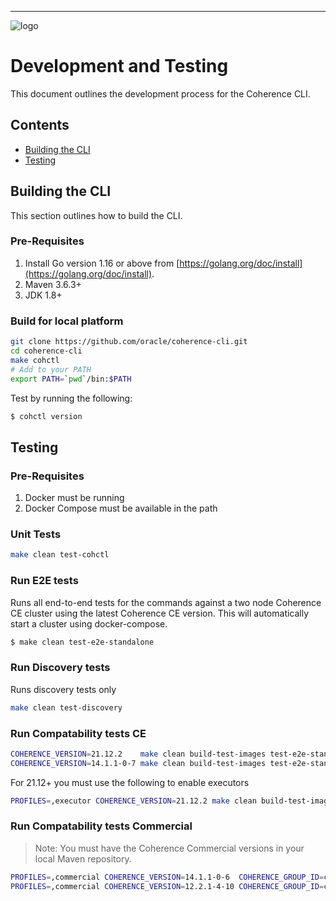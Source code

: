 <!--
Copyright (c) 2021, 2022 Oracle and/or its affiliates.
Licensed under the Universal Permissive License v 1.0 as shown at
https://oss.oracle.com/licenses/upl.
-->

-----
![logo](docs/images/logo-with-name.png)

# Development and Testing

This document outlines the development process for the Coherence CLI.

## Contents
* [Building the CLI](#building-the-cli)
* [Testing](#testing)

## Building the CLI

This section outlines how to build the CLI.

### Pre-Requisites

1. Install Go version 1.16 or above from [https://golang.org/doc/install](https://golang.org/doc/install).
2. Maven 3.6.3+
3. JDK 1.8+

### Build for local platform

```bash
git clone https://github.com/oracle/coherence-cli.git
cd coherence-cli
make cohctl
# Add to your PATH
export PATH=`pwd`/bin:$PATH
```

Test by running the following:

```bash
$ cohctl version
```

## Testing

### Pre-Requisites

1. Docker must be running
2. Docker Compose must be available in the path

### Unit Tests

```bash
make clean test-cohctl
```

### Run E2E tests

Runs all end-to-end tests for the commands against a two node Coherence CE cluster using the latest
Coherence CE version. This will automatically start a cluster using docker-compose.

```bash
$ make clean test-e2e-standalone 
```

### Run Discovery tests

Runs discovery tests only

```bash
make clean test-discovery 
```

### Run Compatability tests CE

```bash
COHERENCE_VERSION=21.12.2    make clean build-test-images test-e2e-standalone
COHERENCE_VERSION=14.1.1-0-7 make clean build-test-images test-e2e-standalone
```

For 21.12+ you must use the following to enable executors

```bash
PROFILES=,executor COHERENCE_VERSION=21.12.2 make clean build-test-images test-e2e-standalone
```

### Run Compatability tests Commercial

> Note: You must have the Coherence Commercial versions in your local Maven repository.

```bash
PROFILES=,commercial COHERENCE_VERSION=14.1.1-0-6  COHERENCE_GROUP_ID=com.oracle.coherence make clean build-test-images test-e2e-standalone
PROFILES=,commercial COHERENCE_VERSION=12.2.1-4-10 COHERENCE_GROUP_ID=com.oracle.coherence make clean build-test-images test-e2e-standalone
```
